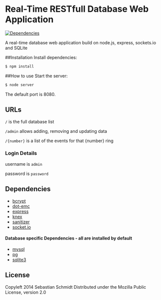 Real-Time RESTfull Database Web Application
===
[![Dependencies](https://david-dm.org/publicarray/RESTfull-sockets.png)](https://david-dm.org/publicarray/RESTfull-sockets)

A real-time database web application build on node.js, express, sockets.io and SQLite

##Installation
Install dependencies:

````bash
$ npm install
````

##How to use
Start the server:

````bash
$ node server
````

The default port is 8080.

## URLs
`/` is the full database list

`/admin` allows adding, removing and updating data

`/{number}` is a list of the events for that {number} ring

### Login Details

username is `admin`

password is `password`


## Dependencies
* [bcrypt](https://www.npmjs.org/package/bcrypt)
* [dot-emc](https://www.npmjs.org/package/dot-emc)
* [express](https://www.npmjs.org/package/express)
* [knex](https://www.npmjs.org/package/knex)
* [sanitizer](https://www.npmjs.org/package/sanitizer)
* [socket.io](https://www.npmjs.org/package/socket.io)

#### Database specific Dependencies - all are installed by default
* [mysql](https://www.npmjs.org/package/mysql)
* [pg](https://www.npmjs.org/package/pg)
* [sqlite3](https://www.npmjs.org/package/sqlite3)


## License
Copyleft 2014 Sebastian Schmidt
Distributed under the Mozilla Public License, version 2.0
